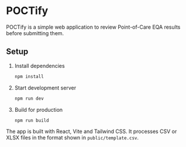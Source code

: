 # POCTify

POCTify is a simple web application to review Point-of-Care EQA results before submitting them.

## Setup

1. Install dependencies
   ```bash
   npm install
   ```
2. Start development server
   ```bash
   npm run dev
   ```
3. Build for production
   ```bash
   npm run build
   ```

The app is built with React, Vite and Tailwind CSS. It processes CSV or XLSX files in the format shown in `public/template.csv`.
